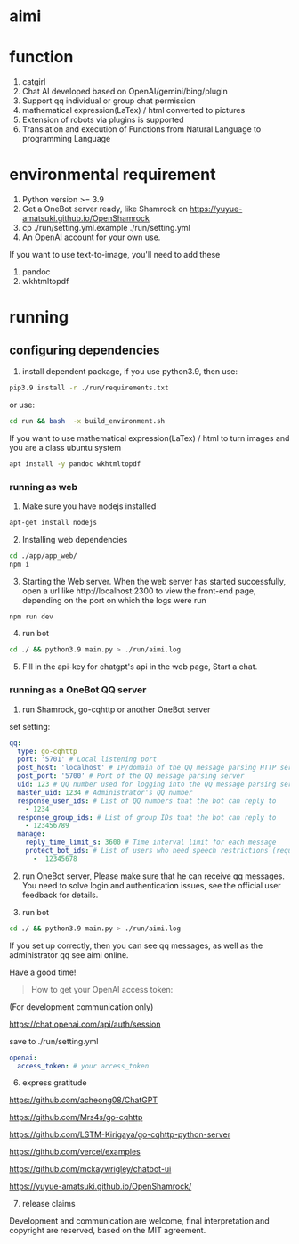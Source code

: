 # aimi

# function

1. catgirl
2. Chat AI developed based on OpenAI/gemini/bing/plugin
3. Support qq individual or group chat permission
4. mathematical expression(LaTex) / html converted to pictures
5. Extension of robots via plugins is supported
6. Translation and execution of Functions from Natural Language to programming Language

# environmental requirement

1. Python version >= 3.9
2. Get a OneBot server ready, like Shamrock on https://yuyue-amatsuki.github.io/OpenShamrock
3. cp ./run/setting.yml.example ./run/setting.yml
4. An OpenAI account for your own use.

If you want to use text-to-image, you'll need to add these

1. pandoc
2. wkhtmltopdf

# running

## configuring dependencies


1. install dependent package, if you use python3.9, then use:

```bash
pip3.9 install -r ./run/requirements.txt
```

or use:  

```bash
cd run && bash  -x build_environment.sh
```

If you want to use mathematical expression(LaTex) / html to turn images and you are a class ubuntu system

```bash
apt install -y pandoc wkhtmltopdf
```


### running as web


1. Make sure you have nodejs installed

```bash
apt-get install nodejs
```

2. Installing web dependencies

```bash
cd ./app/app_web/
npm i
```

3. Starting the Web server. When the web server has started successfully, open a url like http://localhost:2300 to view the front-end page, depending on the port on which the logs were run

```bash
npm run dev
```

4. run bot

```bash
cd ./ && python3.9 main.py > ./run/aimi.log
```

5. Fill in the api-key for chatgpt's api in the web page, Start a chat.


### running as a OneBot QQ server 

1. run Shamrock, go-cqhttp or another OneBot server

set setting:

```yaml
qq:
  type: go-cqhttp
  port: '5701' # Local listening port
  post_host: 'localhost' # IP/domain of the QQ message parsing HTTP server
  post_port: '5700' # Port of the QQ message parsing server
  uid: 123 # QQ number used for logging into the QQ message parsing server, which is the bot's own QQ number.
  master_uid: 1234 # Administrator's QQ number
  response_user_ids: # List of QQ numbers that the bot can reply to
    - 1234
  response_group_ids: # List of group IDs that the bot can reply to
    - 123456789
  manage: 
    reply_time_limit_s: 3600 # Time interval limit for each message
    protect_bot_ids: # List of users who need speech restrictions (requires administrator permissions)
      -  12345678
```

2. run OneBot server, Please make sure that he can receive qq messages. You need to solve login and authentication issues, see the official user feedback for details.


3. run bot

```bash
cd ./ && python3.9 main.py > ./run/aimi.log
```


If you set up correctly, then you can see qq messages, as well as the administrator qq see aimi online.

Have a good time!



> How to get your OpenAI access token:

(For development communication only)

https://chat.openai.com/api/auth/session

save to ./run/setting.yml

```yaml
openai:
  access_token: # your access_token
```

6. express gratitude

https://github.com/acheong08/ChatGPT

https://github.com/Mrs4s/go-cqhttp

https://github.com/LSTM-Kirigaya/go-cqhttp-python-server

https://github.com/vercel/examples

https://github.com/mckaywrigley/chatbot-ui

https://yuyue-amatsuki.github.io/OpenShamrock/

7. release claims

Development and communication are welcome, final interpretation and copyright are reserved, based on the MIT agreement.
